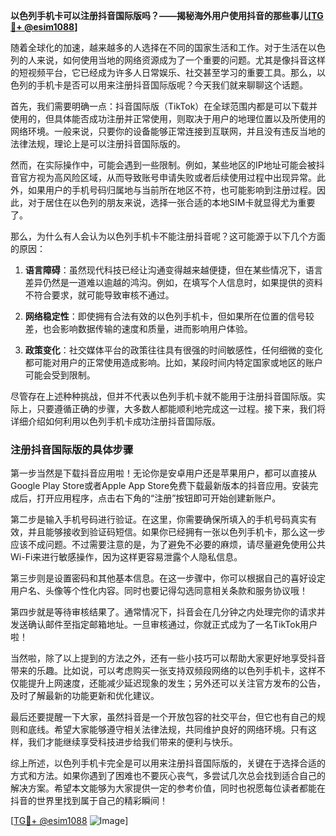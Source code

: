 **以色列手机卡可以注册抖音国际版吗？——揭秘海外用户使用抖音的那些事儿[[TG💪+ @esim1088](https://t.me/s/esim1088)]**

随着全球化的加速，越来越多的人选择在不同的国家生活和工作。对于生活在以色列的人来说，如何使用当地的网络资源成为了一个重要的问题。尤其是像抖音这样的短视频平台，它已经成为许多人日常娱乐、社交甚至学习的重要工具。那么，以色列的手机卡是否可以用来注册抖音国际版呢？今天我们就来聊聊这个话题。

首先，我们需要明确一点：抖音国际版（TikTok）在全球范围内都是可以下载并使用的，但具体能否成功注册并正常使用，则取决于用户的地理位置以及所使用的网络环境。一般来说，只要你的设备能够正常连接到互联网，并且没有违反当地的法律法规，理论上是可以注册抖音国际版的。

然而，在实际操作中，可能会遇到一些限制。例如，某些地区的IP地址可能会被抖音官方视为高风险区域，从而导致账号申请失败或者后续使用过程中出现异常。此外，如果用户的手机号码归属地与当前所在地区不符，也可能影响到注册过程。因此，对于居住在以色列的朋友来说，选择一张合适的本地SIM卡就显得尤为重要了。

那么，为什么有人会认为以色列手机卡不能注册抖音呢？这可能源于以下几个方面的原因：

1. **语言障碍**：虽然现代科技已经让沟通变得越来越便捷，但在某些情况下，语言差异仍然是一道难以逾越的鸿沟。例如，在填写个人信息时，如果提供的资料不符合要求，就可能导致审核不通过。
   
2. **网络稳定性**：即使拥有合法有效的以色列手机卡，但如果所在位置的信号较差，也会影响数据传输的速度和质量，进而影响用户体验。

3. **政策变化**：社交媒体平台的政策往往具有很强的时间敏感性，任何细微的变化都可能对用户的正常使用造成影响。比如，某段时间内特定国家或地区的账户可能会受到限制。

尽管存在上述种种挑战，但并不代表以色列手机卡就不能用于注册抖音国际版。实际上，只要遵循正确的步骤，大多数人都能顺利地完成这一过程。接下来，我们将详细介绍如何利用以色列手机卡成功注册抖音国际版。

### 注册抖音国际版的具体步骤

第一步当然是下载抖音应用啦！无论你是安卓用户还是苹果用户，都可以直接从Google Play Store或者Apple App Store免费下载最新版本的抖音应用。安装完成后，打开应用程序，点击右下角的“注册”按钮即可开始创建新账户。

第二步是输入手机号码进行验证。在这里，你需要确保所填入的手机号码真实有效，并且能够接收到验证码短信。如果你已经拥有一张以色列手机卡，那么这一步应该不成问题。不过需要注意的是，为了避免不必要的麻烦，请尽量避免使用公共Wi-Fi来进行敏感操作，因为这样更容易泄露个人隐私信息。

第三步则是设置密码和其他基本信息。在这一步骤中，你可以根据自己的喜好设定用户名、头像等个性化内容。同时也要记得勾选同意相关条款和服务协议哦！

第四步就是等待审核结果了。通常情况下，抖音会在几分钟之内处理完你的请求并发送确认邮件至指定邮箱地址。一旦审核通过，你就正式成为了一名TikTok用户啦！

当然啦，除了以上提到的方法之外，还有一些小技巧可以帮助大家更好地享受抖音带来的乐趣。比如说，可以考虑购买一张支持双频段网络的以色列手机卡，这样不仅能提升上网速度，还能减少延迟现象的发生；另外还可以关注官方发布的公告，及时了解最新的功能更新和优化建议。

最后还要提醒一下大家，虽然抖音是一个开放包容的社交平台，但它也有自己的规则和底线。希望大家能够遵守相关法律法规，共同维护良好的网络环境。只有这样，我们才能继续享受科技进步给我们带来的便利与快乐。

综上所述，以色列手机卡完全是可以用来注册抖音国际版的，关键在于选择合适的方式和方法。如果你遇到了困难也不要灰心丧气，多尝试几次总会找到适合自己的解决方案。希望本文能够为大家提供一定的参考价值，同时也祝愿每位读者都能在抖音的世界里找到属于自己的精彩瞬间！

[[TG💪+ @esim1088](https://t.me/s/esim1088) ![Image](https://i.postimg.cc/4NQfJmqS/Snipaste-2025-05-13-00-14-12.png)]